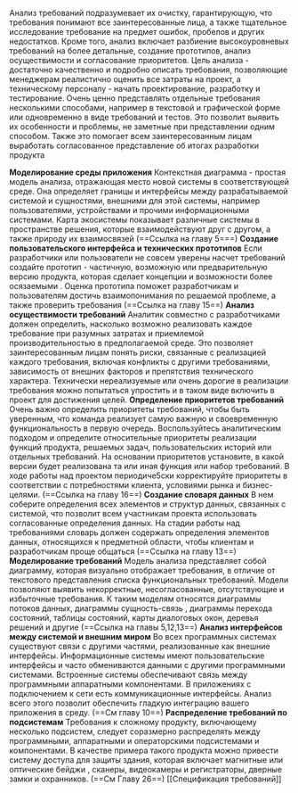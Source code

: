    Анализ требований подразумевает их очистку, 
гарантирующую, что требования понимают все заинтересованные лица, а также тщательное исследование требование на предмет ошибок, пробелов и других недостатков. Кроме того, анализ включает разбиение высокоуровневых требований на более детальные, создание прототипов, анализ осуществимости и согласование приоритетов. Цель анализа - достаточно качественно и подробно описать требования, позволяющие менеджерам реалистично оценить все затраты на проект, а техническому персоналу - начать проектирование, разработку и тестирование. 
	Очень ценно представлять отдельные требования несколькими способами, например в текстовой и графической форме или одновременно в виде требований и тестов. Это позволит выявить их особенности и проблемы, не заметные при представлении одним способом. Также это помогает всем заинтересованным лицам выработать согласованное представление об итогах разработки продукта

**Моделирование среды приложения**
	Контекстная диаграмма - простая модель анализа, отражающая место новой системы в соответствующей среде. Она определяет границы и интерфейсы между разрабатываемой системой и сущностями, внешними для этой системы, например пользователями, устройствами и прочими информационными системами. Карта экосистемы показывает различные системы в пространстве решения,  которые взаимодействуют друг с другом, а также природу их взаимосвязей (==Ссылка на главу 5===)
**Создание пользовательского интерфейса и технических прототипов**
	Если разработчики или пользователи не совсем уверены насчет требований создайте прототип - частичную, возможную или предварительную версию продукта, которая сделает концепции и возможности более осязаемыми . Оценка прототипа поможет разработчикам и пользователям достичь взаимопонимания по решаемой проблеме, а также проверить требования (==Ссылка на главу 15==)
**Анализ осуществимости требований**
	Аналитик совместно с разработчиками должен определить, насколько возможно реализовать каждое требование при разумных затратах и приемлемой производительностью в предполагаемой среде. Это позволяет заинтересованным лицам понять риски, связанные с реализацией каждого требования, включая конфликты с другими требованиями, зависимость от внешних факторов и препятствия технического характера. Технически нереализуемые или очень дорогие в реализации требования можно попытаться упростить и в таком виде включить в проект для достижения целей. 
**Определение приоритетов требований**
	Очень важно определить приоритеты требований, чтобы быть уверенным, что команда реализует самую важную и своевременную функциональность в первую очередь. Воспользуйтесь аналитическим подходом и  определите относительные приоритеты реализации функций продукта, решаемых задач, пользовательских историй или отдельных требований. На основании приоритетов установите, в какой версии будет реализована та или иная функция или набор требований. В ходе работы над проектом периодиче5ски корректируйте приоритеты в соответствии с потребностями клиента,  условиями рынка и бизнес-целями. (==Ссылка на главу 16==)
**Создание словаря данных**
	В нем соберите определения всех элементов и структур данных, связанных с системой, что позволит всем участникам проекта использовать согласованные определения данных. На стадии работы над требованиями словарь должен содержать определения элементов данных, относящихся к предметной области, чтобы клиентам и разработчикам проще общаться (==Ссылка на главу 13==)
**Моделирование требований**
	Модель анализа представляет собой диаграмму, которая визуально отображает требования, в отличие от текстового представления списка функциональных требований. Модели позволяют выявить некорректные,  несогласованные, отсутствующие и избыточные требования. К таким моделям относятся диаграммы потоков данных,  диаграммы сущность-связь , диаграммы перехода состояний, таблицы состояний, карты диалоговых окон, деревья решений и другие (==Ссылка на главы 5,12,13==)
**Анализ интерфейсов между системой и внешним миром**
	Во всех программных системах существуют связи с другими частями, реализованные как внешние интерфейсы. Информационные системы имеют пользовательские интерфейсы и часто обмениваются данными с другими программными системами. Встроенные системы обеспечивают связь между программными аппаратными компонентами. В приложениях с подключением к сети есть коммуникационные интерфейсы. Анализ всего этого позволит обеспечить гладкую интеграцию вашего приложения в среду. (==См главу 10==)
**Распределение требований по подсистемам**
	Требования к сложному продукту, включающему несколько подсистем,  следует соразмерно распределять между программными, аппаратными и операторскими подсистемами и компонентами. В качестве примера такого продукта можно привести систему доступа для защиты здания, которая включает магнитные или оптические бейджи , сканеры,  видеокамеры и регистраторы, дверные замки и охранников. (==См Главу 26==)
	[[Спецификация требований]]